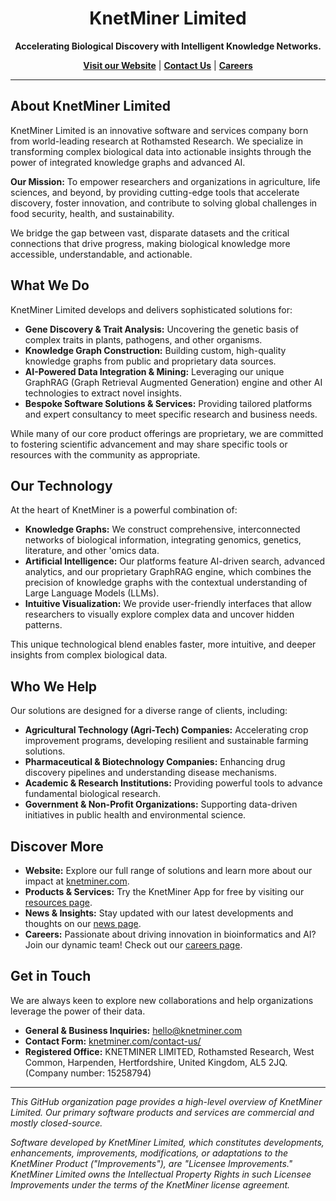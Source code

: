 <p align="center">
  <h1 align="center">KnetMiner Limited</h1>
</p>

<p align="center">
  <strong>Accelerating Biological Discovery with Intelligent Knowledge Networks.</strong>
</p>

<p align="center">
  <a href="https://knetminer.com/"><strong>Visit our Website</strong></a> |
  <a href="https://knetminer.com/contact-us/"><strong>Contact Us</strong></a> |
  <a href="https://knetminer.com/careers/"><strong>Careers</strong></a>
</p>

---

## About KnetMiner Limited

KnetMiner Limited is an innovative software and services company born from world-leading research at Rothamsted Research. We specialize in transforming complex biological data into actionable insights through the power of integrated knowledge graphs and advanced AI.

**Our Mission:** To empower researchers and organizations in agriculture, life sciences, and beyond, by providing cutting-edge tools that accelerate discovery, foster innovation, and contribute to solving global challenges in food security, health, and sustainability.

We bridge the gap between vast, disparate datasets and the critical connections that drive progress, making biological knowledge more accessible, understandable, and actionable.

## What We Do

KnetMiner Limited develops and delivers sophisticated solutions for:

* **Gene Discovery & Trait Analysis:** Uncovering the genetic basis of complex traits in plants, pathogens, and other organisms.
* **Knowledge Graph Construction:** Building custom, high-quality knowledge graphs from public and proprietary data sources.
* **AI-Powered Data Integration & Mining:** Leveraging our unique GraphRAG (Graph Retrieval Augmented Generation) engine and other AI technologies to extract novel insights.
* **Bespoke Software Solutions & Services:** Providing tailored platforms and expert consultancy to meet specific research and business needs.

While many of our core product offerings are proprietary, we are committed to fostering scientific advancement and may share specific tools or resources with the community as appropriate.

## Our Technology

At the heart of KnetMiner is a powerful combination of:

* **Knowledge Graphs:** We construct comprehensive, interconnected networks of biological information, integrating genomics, genetics, literature, and other 'omics data.
* **Artificial Intelligence:** Our platforms feature AI-driven search, advanced analytics, and our proprietary GraphRAG engine, which combines the precision of knowledge graphs with the contextual understanding of Large Language Models (LLMs).
* **Intuitive Visualization:** We provide user-friendly interfaces that allow researchers to visually explore complex data and uncover hidden patterns.

This unique technological blend enables faster, more intuitive, and deeper insights from complex biological data.

## Who We Help

Our solutions are designed for a diverse range of clients, including:

* **Agricultural Technology (Agri-Tech) Companies:** Accelerating crop improvement programs, developing resilient and sustainable farming solutions.
* **Pharmaceutical & Biotechnology Companies:** Enhancing drug discovery pipelines and understanding disease mechanisms.
* **Academic & Research Institutions:** Providing powerful tools to advance fundamental biological research.
* **Government & Non-Profit Organizations:** Supporting data-driven initiatives in public health and environmental science.

## Discover More

* **Website:** Explore our full range of solutions and learn more about our impact at [knetminer.com](https://knetminer.com/).
* **Products & Services:** Try the KnetMiner App for free by visiting our [resources page](https://knetminer.com/resources).
* **News & Insights:** Stay updated with our latest developments and thoughts on our [news page](https://knetminer.com/news/).
* **Careers:** Passionate about driving innovation in bioinformatics and AI? Join our dynamic team! Check out our [careers page](https://knetminer.com/careers/).

## Get in Touch

We are always keen to explore new collaborations and help organizations leverage the power of their data.

* **General & Business Inquiries:** [hello@knetminer.com](mailto:hello@knetminer.com)
* **Contact Form:** [knetminer.com/contact-us/](https://knetminer.com/contact-us/)
* **Registered Office:** KNETMINER LIMITED, Rothamsted Research, West Common, Harpenden, Hertfordshire, United Kingdom, AL5 2JQ. (Company number: 15258794)

---

*This GitHub organization page provides a high-level overview of KnetMiner Limited. Our primary software products and services are commercial and mostly closed-source.*

*Software developed by KnetMiner Limited, which constitutes developments, enhancements, improvements, modifications, or adaptations to the KnetMiner Product ("Improvements"), are "Licensee Improvements." KnetMiner Limited owns the Intellectual Property Rights in such Licensee Improvements under the terms of the KnetMiner license agreement.*
